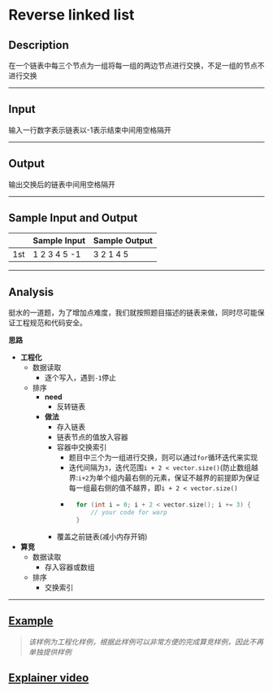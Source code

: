# Reverse linked list

## Description
在一个链表中每三个节点为一组将每一组的两边节点进行交换，不足一组的节点不进行交换

---

## Input
输入一行数字表示链表以-1表示结束中间用空格隔开

---

## Output
输出交换后的链表中间用空格隔开

---

## Sample Input and Output
|     | Sample Input | Sample Output |
|-----|--------------|---------------|
| 1st | 1 2 3 4 5 -1 | 3 2 1 4 5     |

---

## Analysis
挺水的一道题，为了增加点难度，我们就按照题目描述的链表来做，同时尽可能保证工程规范和代码安全。  

**思路** 
- **工程化**
  - 数据读取
    - 逐个写入，遇到`-1`停止
  - 排序
    - **need**
      - 反转链表
    - **做法**
      - 存入链表
      - 链表节点的值放入容器
      - 容器中交换索引
        - 题目中三个为一组进行交换，则可以通过`for`循环迭代来实现
        - 迭代间隔为`3`，迭代范围`i + 2 < vector.size()`(防止数组越界:`i+2`为单个组内最右侧的元素，保证不越界的前提即为保证每一组最右侧的值不越界，即`i + 2 < vector.size()`
        - ```c++
            for (int i = 0; i + 2 < vector.size(); i += 3) {
                // your code for warp
            }
          ```
      - 覆盖之前链表(减小内存开销)
- **算竞**
  - 数据读取
    - 存入容器或数组
  - 排序
    - 交换索引

---

## [Example](./reverse_linked_list.cpp)
> *该样例为工程化样例，根据此样例可以非常方便的完成算竞样例，因此不再单独提供样例*
 
## [Explainer video]()